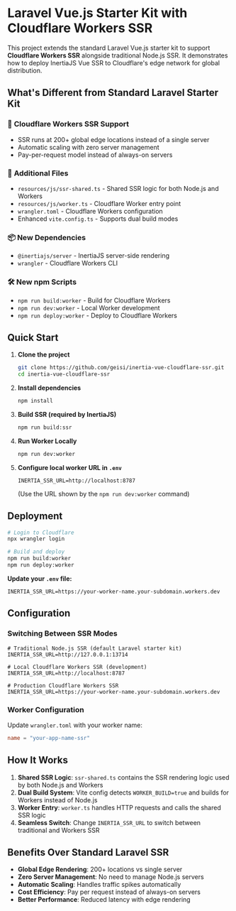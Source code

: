 # Laravel Vue.js Starter Kit with Cloudflare Workers SSR

This project extends the standard Laravel Vue.js starter kit to support **Cloudflare Workers SSR** alongside traditional Node.js SSR. It demonstrates how to deploy InertiaJS Vue SSR to Cloudflare's edge network for global distribution.

## What's Different from Standard Laravel Starter Kit

### 🚀 **Cloudflare Workers SSR Support**
- SSR runs at 200+ global edge locations instead of a single server
- Automatic scaling with zero server management
- Pay-per-request model instead of always-on servers

### 📁 **Additional Files**
- `resources/js/ssr-shared.ts` - Shared SSR logic for both Node.js and Workers
- `resources/js/worker.ts` - Cloudflare Worker entry point
- `wrangler.toml` - Cloudflare Workers configuration
- Enhanced `vite.config.ts` - Supports dual build modes

### 📦 **New Dependencies**
- `@inertiajs/server` - InertiaJS server-side rendering
- `wrangler` - Cloudflare Workers CLI

### 🛠 **New npm Scripts**
- `npm run build:worker` - Build for Cloudflare Workers
- `npm run dev:worker` - Local Worker development
- `npm run deploy:worker` - Deploy to Cloudflare Workers

## Quick Start

1. **Clone the project**
   ```bash
   git clone https://github.com/geisi/inertia-vue-cloudflare-ssr.git
   cd inertia-vue-cloudflare-ssr
   ```

2. **Install dependencies**
   ```bash
   npm install
   ```

3. **Build SSR (required by InertiaJS)**
   ```bash
   npm run build:ssr
   ```

4. **Run Worker Locally**
   ```bash
   npm run dev:worker
   ```
   
5. **Configure local worker URL in `.env`**
   ```env
   INERTIA_SSR_URL=http://localhost:8787
   ```
   (Use the URL shown by the `npm run dev:worker` command)

## Deployment

```bash
# Login to Cloudflare
npx wrangler login

# Build and deploy
npm run build:worker
npm run deploy:worker
```

**Update your `.env` file:**
```env
INERTIA_SSR_URL=https://your-worker-name.your-subdomain.workers.dev
```

## Configuration

### Switching Between SSR Modes

```env
# Traditional Node.js SSR (default Laravel starter kit)
INERTIA_SSR_URL=http://127.0.0.1:13714

# Local Cloudflare Workers SSR (development)
INERTIA_SSR_URL=http://localhost:8787

# Production Cloudflare Workers SSR
INERTIA_SSR_URL=https://your-worker-name.your-subdomain.workers.dev
```

### Worker Configuration

Update `wrangler.toml` with your worker name:
```toml
name = "your-app-name-ssr"
```

## How It Works

1. **Shared SSR Logic**: `ssr-shared.ts` contains the SSR rendering logic used by both Node.js and Workers
2. **Dual Build System**: Vite config detects `WORKER_BUILD=true` and builds for Workers instead of Node.js
3. **Worker Entry**: `worker.ts` handles HTTP requests and calls the shared SSR logic
4. **Seamless Switch**: Change `INERTIA_SSR_URL` to switch between traditional and Workers SSR

## Benefits Over Standard Laravel SSR

- **Global Edge Rendering**: 200+ locations vs single server
- **Zero Server Management**: No need to manage Node.js servers
- **Automatic Scaling**: Handles traffic spikes automatically
- **Cost Efficiency**: Pay per request instead of always-on servers
- **Better Performance**: Reduced latency with edge rendering
